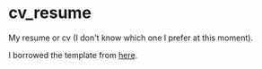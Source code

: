 # cv_resume
My resume or cv (I don't know which one I prefer at this moment).

I borrowed the template from [here](https://github.com/sb2nov/resume).
